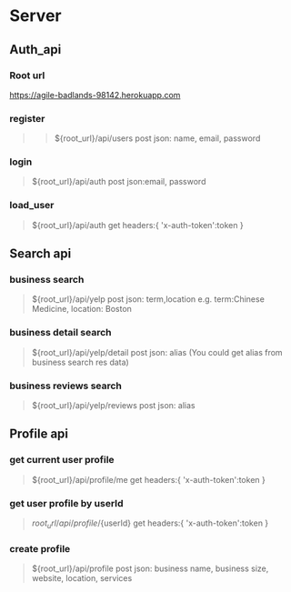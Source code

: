 # Server

## Auth_api

### Root url

<https://agile-badlands-98142.herokuapp.com>
  
### register

>>${root_url}/api/users
>>post
>>json: name, email, password
  
### login

>${root_url}/api/auth
>post
>json:email, password
  
### load_user

>${root_url}/api/auth
>get
>headers:{
> 'x-auth-token':token
>}
  
## Search api

### business search

>${root_url}/api/yelp
>post
>json: term,location
>e.g. term:Chinese Medicine, location: Boston

### business detail search

>${root_url}/api/yelp/detail
>post
>json: alias
>(You could get alias from business search res data)

### business reviews search

>${root_url}/api/yelp/reviews
>post
>json: alias
  
## Profile api

### get current user profile

>${root_url}/api/profile/me
>get
>headers:{
> 'x-auth-token':token
>}
  
### get user profile by userId

>${root_url}/api/profile/${userId}
>get
>headers:{
> 'x-auth-token':token
>}
  
### create profile

>${root_url}/api/profile
>post
>json: business name, business size, website, location, services